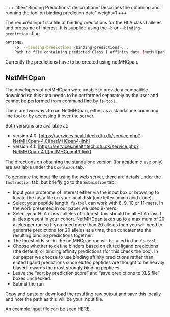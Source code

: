 +++
title="Binding Predictions"
description="Describes the obtaining and running the tool on binding prediction data"
weight=1
+++

The required input is a file of binding predictions for the HLA class I alleles and proteome of interest.
It is supplied using the `-b` or `--binding-predictions` flag.

```sh
OPTIONS:                                                                                                                                 
    -b, --binding-predictions <binding-predictions>... 
	Path to file containing predicted Class I affinity data (NetMHCpan results) 
```

Currently the predictions have to be created using netMHCpan.

## NetMHCpan

The developers of netMHCpan were unable to provide a compatible download so this step needs to be performed separately by the user
and cannot be performed from command line by `fs-tool`. 

There are two ways to run NetMHCpan, either as a standalone command line tool or by accessing it over the server. 

Both versions are available at:

- version 4.0: [https://services.healthtech.dtu.dk/service.php?NetMHCpan-4.0][netMHCpan4-link]
- version 4.1: [https://services.healthtech.dtu.dk/service.php?NetMHCpan-4.1][netMHCpan4.1-link]

The directions on obtaining the standalone version (for academic use only) are available under the `Downloads` tab.

To generate the input file using the web server, there are details under the `Instruction` tab, but briefly go to the 
`Submission` tab:

- Input your proteome of interest either via the input box or browsing to locate the fasta file on your local disk (one letter amino acid code).
- Select your peptide length. `fs-tool` can work with 8, 9, 10 or 11-mers. In the work presented in our paper we used 9-mers.
- Select your HLA class I alleles of interest, this should be all HLA class I alleles present in your cohort. 
NetMHCpan takes up to a maximum of 20 alleles per run so If you need more than 20 alleles then you will need to generate predictions for 20 alleles at a time, then concatenate the resulting binding predictions together.
- The thresholds set in the netMHCpan run will be used in the `fs-tool`.
- Choose whether to define binders based on eluted ligand predictions (the default) or binding affinity predictions (for this check the box). 
In our paper we choose to use binding affinity predictions rather than eluted ligand predictions since eluted peptides are thought to be heavily biased towards the most strongly binding peptides.
- Leave the “sort by prediction score” and “save predictions to XLS file” boxes  unchecked.
- Submit the run

Copy and paste or download the resulting raw output and save this locally and note the path as this will be your input file.

An example input file can be seen [HERE](https://raw.githubusercontent.com/bjohnnyd/fs-tool/master/tests/input/binding_predictions/netmhcpan_wBA.txt).


[netMHCpan4-link]: https://services.healthtech.dtu.dk/service.php?NetMHCpan-4.0 
[netMHCpan4.1-link]: https://services.healthtech.dtu.dk/service.php?NetMHCpan-4.1 
